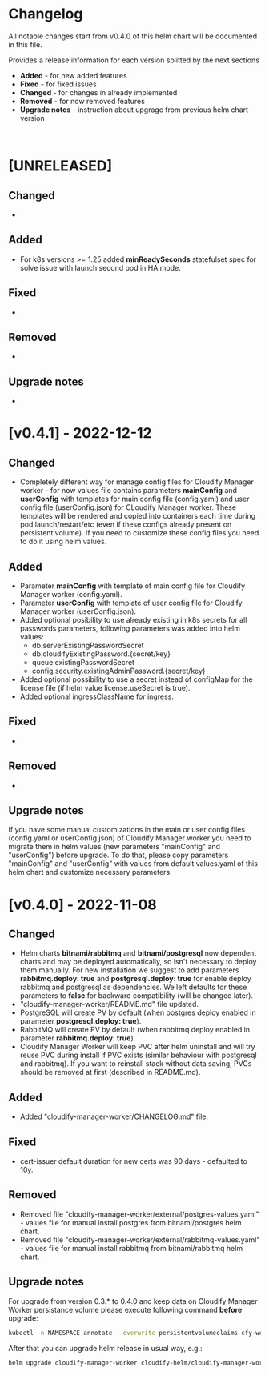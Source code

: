 # Changelog

All notable changes start from v0.4.0 of this helm chart will be documented in this file.

Provides a release information for each version splitted by the next sections

- **Added** - for new added features
- **Fixed** - for fixed issues
- **Changed** - for changes in already implemented
- **Removed** - for now removed features
- **Upgrade notes** - instruction about upgrage from previous helm chart version

</br>

# [UNRELEASED]

## Changed

- 

## Added

- For k8s versions >= 1.25 added **minReadySeconds** statefulset spec for solve issue with launch second pod in HA mode.

## Fixed

- 

## Removed

- 

## Upgrade notes

-


# [v0.4.1] - 2022-12-12

## Changed

- Completely different way for manage config files for Cloudify Manager worker - for now values file contains parameters **mainConfig** and **userConfig** with templates for main config file (config.yaml) and user config file (userConfig.json) for CLoudify Manager worker. These templates will be rendered and copied into containers each time during pod launch/restart/etc (even if these configs already present on persistent volume). If you need to customize these config files you need to do it using helm values.

## Added

- Parameter **mainConfig** with template of main config file for Cloudify Manager worker (config.yaml).
- Parameter **userConfig** with template of user config file for Cloudify Manager worker (userConfig.json).
- Added optional posibility to use already existing in k8s secrets for all passwords parameters, following parameters was added into helm values:
  - db.serverExistingPasswordSecret
  - db.cloudifyExistingPassword.{secret/key}
  - queue.existingPasswordSecret
  - config.security.existingAdminPassword.{secret/key}
- Added optional possibility to use a secret instead of configMap for the license file (if helm value license.useSecret is true).
- Added optional ingressClassName for ingress.

## Fixed

- 

## Removed

- 

## Upgrade notes

If you have some manual customizations in the main or user config files (config.yaml or userConfig.json) of Cloudify Manager worker you need to migrate them in helm values (new parameters "mainConfig" and "userConfig") before upgrade. To do that, please copy parameters "mainConfig" and "userConfig" with values from default values.yaml of this helm chart and customize necessary parameters.


# [v0.4.0] - 2022-11-08

## Changed

- Helm charts **bitnami/rabbitmq** and **bitnami/postgresql** now dependent charts and may be deployed automatically, so isn't necessary to deploy them manually. For new installation we suggest to add parameters **rabbitmq.deploy: true** and **postgresql.deploy: true** for enable deploy rabbitmq and postgresql as dependencies. We left defaults for these parameters to **false** for backward compatibility (will be changed later).
- "cloudify-manager-worker/README.md" file updated.
- PostgreSQL will create PV by default (when postgres deploy enabled in parameter **postgresql.deploy: true**).
- RabbitMQ will create PV by default (when rabbitmq deploy enabled in parameter **rabbitmq.deploy: true**).
- Cloudify Manager Worker will keep PVC after helm uninstall and will try reuse PVC during install if PVC exists (similar behaviour with postgresql and rabbitmq). If you want to reinstall stack without data saving, PVCs should be removed at first (described in README.md).

## Added

- Added "cloudify-manager-worker/CHANGELOG.md" file.

## Fixed

- cert-issuer default duration for new certs was 90 days - defaulted to 10y.

## Removed

- Removed file "cloudify-manager-worker/external/postgres-values.yaml" - values file for manual install postgres from bitnami/postgres helm chart.
- Removed file "cloudify-manager-worker/external/rabbitmq-values.yaml" - values file for manual install rabbitmq from bitnami/rabbitmq helm chart.

## Upgrade notes

For upgrade from version 0.3.* to 0.4.0 and keep data on Cloudify Manager Worker persistance volume please execute following command **before** upgrade:

```bash
kubectl -n NAMESPACE annotate --overwrite persistentvolumeclaims cfy-worker-pvc helm.sh/resource-policy=keep
```

After that you can upgrade helm release in usual way, e.g.:

```bash
helm upgrade cloudify-manager-worker cloudify-helm/cloudify-manager-worker --version 0.4.0 -f ./values.yaml -n NAMESPACE
```
